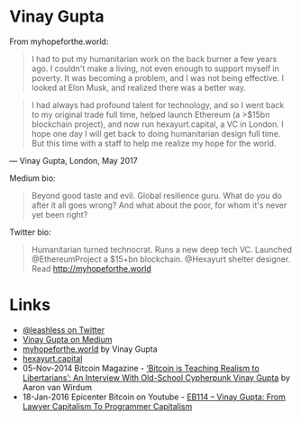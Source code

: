 
# Vinay Gupta

From myhopeforthe.world:

> I had to put my humanitarian work on the back burner a few years ago. I couldn't make a living, not even enough to support myself in poverty. It was becoming a problem, and I was not being effective. I looked at Elon Musk, and realized there was a better way.

> I had always had profound talent for technology, and so I went back to my original trade full time, helped launch Ethereum (a >$15bn blockchain project), and now run hexayurt.capital, a VC in London. I hope one day I will get back to doing humanitarian design full time. But this time with a staff to help me realize my hope for the world.

— Vinay Gupta, London, May 2017

Medium bio:

> Beyond good taste and evil. Global resilience guru. What do you do after it all goes wrong? And what about the poor, for whom it's never yet been right?

Twitter bio:

> Humanitarian turned technocrat. Runs a new deep tech VC. Launched @EthereumProject a $15+bn blockchain. @Hexayurt shelter designer. Read http://myhopeforthe.world

# Links

* [@leashless on Twitter](https://twitter.com/leashless)
* [Vinay Gupta on Medium](https://medium.com/@leashless)
* [myhopeforthe.world](http://myhopeforthe.world/) by Vinay Gupta
* [hexayurt.capital](http://hexayurt.capital/)
* 05-Nov-2014 Bitcoin Magazine - [‘Bitcoin is Teaching Realism to Libertarians’: An Interview With Old-School Cypherpunk Vinay Gupta](https://bitcoinmagazine.com/articles/bitcoin-is-teaching-realism-to-libertarians-an-interview-with-old-school-cypherpunk-vinay-gupta-1415220752/) by Aaron van Wirdum
* 18-Jan-2016 Epicenter Bitcoin on Youtube - [EB114 – Vinay Gupta: From Lawyer Capitalism To Programmer Capitalism](https://www.youtube.com/watch?v=hTuGoRdm5wo)
